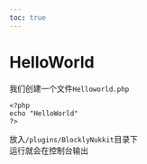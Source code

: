 ```yaml
---       
toc: true       
---       
```

# HelloWorld       
       
我们创建一个文件`Helloworld.php`       
```       
<?php       
echo "HelloWorld"       
?>       
```       
放入`/plugins/BlocklyNukkit`目录下       
运行就会在控制台输出       
